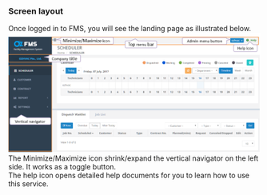 ### Screen layout

Once logged in to FMS, you will see the landing page as illustrated below.![](/assets/screen-layout.png)The Minimize/Maximize icon shrink/expand the vertical navigator on the left side. It works as a toggle button.  
The help icon opens detailed help documents for you to learn how to use this service.

